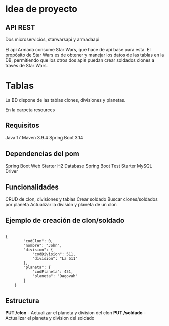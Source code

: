 # Idea de proyecto

## API REST

Dos microservicios, starwarsapi y armadaapi

El api Armada consume Star Wars, que hace de api base para esta.
El propósito de Star Wars es de obtener y manejar los datos de las tablas en la DB, permitiendo que los otros dos apis puedan crear soldados clones a través de Star Wars.




# Tablas
  
La BD dispone de las tablas clones, divisiones y planetas.

En la carpeta resources



## Requisitos

Java 17
Maven 3.9.4
Spring Boot 3.14

## Dependencias del pom

Spring Boot Web Starter
H2 Database
Spring Boot Test Starter
MySQL Driver

## Funcionalidades

CRUD de clon, divisiones y tablas
Crear soldado
Buscar clones/soldados por planeta
Actualizar la división y planeta de un clon

## Ejemplo de creación de clon/soldado

~~~

{
        "codClon": 0,
        "nombre": "John",
        "division": {
            "codDivision": 511,
            "division": "La 511"
        },
        "planeta": {
            "codPlaneta": 451,
            "planeta": "Dagovah"
        }
    }

~~~

## Estructura

**PUT /clon** - Actualizar el planeta y division del clon
**PUT /soldado** - Actualizar el planeta y division del soldado
